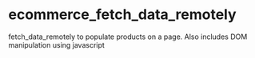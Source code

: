# ecommerce_fetch_data_remotely
fetch_data_remotely to populate products on a page. Also includes DOM manipulation using javascript
